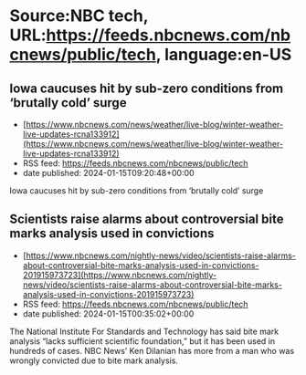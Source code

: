 # Source:NBC tech, URL:https://feeds.nbcnews.com/nbcnews/public/tech, language:en-US

## Iowa caucuses hit by sub-zero conditions from ‘brutally cold’ surge
 - [https://www.nbcnews.com/news/weather/live-blog/winter-weather-live-updates-rcna133912](https://www.nbcnews.com/news/weather/live-blog/winter-weather-live-updates-rcna133912)
 - RSS feed: https://feeds.nbcnews.com/nbcnews/public/tech
 - date published: 2024-01-15T09:20:48+00:00

Iowa caucuses hit by sub-zero conditions from ‘brutally cold’ surge

## Scientists raise alarms about controversial bite marks analysis used in convictions
 - [https://www.nbcnews.com/nightly-news/video/scientists-raise-alarms-about-controversial-bite-marks-analysis-used-in-convictions-201915973723](https://www.nbcnews.com/nightly-news/video/scientists-raise-alarms-about-controversial-bite-marks-analysis-used-in-convictions-201915973723)
 - RSS feed: https://feeds.nbcnews.com/nbcnews/public/tech
 - date published: 2024-01-15T00:35:02+00:00

The National Institute For Standards and Technology has said bite mark analysis “lacks sufficient scientific foundation,” but it has been used in hundreds of cases. NBC News’ Ken Dilanian has more from a man who was wrongly convicted due to bite mark analysis.

